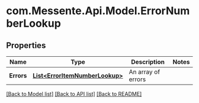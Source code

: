 # com.Messente.Api.Model.ErrorNumberLookup
## Properties

Name | Type | Description | Notes
------------ | ------------- | ------------- | -------------
**Errors** | [**List&lt;ErrorItemNumberLookup&gt;**](ErrorItemNumberLookup.md) | An array of errors | 

[[Back to Model list]](../README.md#documentation-for-models) [[Back to API list]](../README.md#documentation-for-api-endpoints) [[Back to README]](../README.md)

